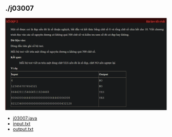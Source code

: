 ## ./j03007
![alt text](image.png)

- [j03007.java](j03007.java)
- [input.txt](input.txt)
- [output.txt](output.txt)

